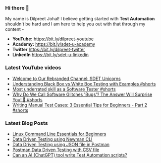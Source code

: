 ### Hi there 👋

My name is Dilpreet Johal! I believe getting started with **Test Automation** shouldn't be hard and I am here to help you out with that through my content -

- **YouTube:** https://bit.ly/dilpreet-youtube
- **Academy:** https://bit.ly/sdet-u-academy
- **Twitter** https://bit.ly/dilpreet-twitter
- **LinkedIn** https://bit.ly/sdet-u-linkedin

### Latest YouTube videos

<!-- YOUTUBE-VIDEOS-LIST:START -->
- [Welcome to Our Rebranded Channel: SDET Unicorns](https://www.youtube.com/watch?v=5-pI8ZDYKjs)
- [Understanding Black Box vs White Box Testing with Examples #shorts](https://www.youtube.com/watch?v=xQZPpTGUuTo)
- [Most underrated skill as a Software Tester  #shorts](https://www.youtube.com/watch?v=prxnhuxy7os)
- [Why Do We Call Software Glitches &#39;Bugs&#39;? The Answer Will Surprise You! 🐞 #shorts](https://www.youtube.com/watch?v=7hlZSF8xgFI)
- [Writing Manual Test Cases: 3 Essential Tips for Beginners - Part 2 #shorts](https://www.youtube.com/watch?v=FjreIDNqw8g)
<!-- YOUTUBE-VIDEOS-LIST:END -->


### Latest Blog Posts
<!-- BLOG-POST-LIST:START -->
- [Linux Command Line Essentials for Beginners](https://automationbro.com/blog/linux-command-line/?utm_source=rss&utm_medium=rss&utm_campaign=linux-command-line)
- [Data Driven Testing using Newman CLI](https://automationbro.com/blog/newman-data-driven-testing/?utm_source=rss&utm_medium=rss&utm_campaign=newman-data-driven-testing)
- [Data Driven Testing using JSON file in Postman](https://automationbro.com/blog/data-driven-testing-using-json-file-in-postman/?utm_source=rss&utm_medium=rss&utm_campaign=data-driven-testing-using-json-file-in-postman)
- [Postman Data Driven Testing with CSV file](https://automationbro.com/blog/postman-csv-data-driven-testing/?utm_source=rss&utm_medium=rss&utm_campaign=postman-csv-data-driven-testing)
- [Can an AI &lpar;ChatGPT&rpar; tool write Test Automation scripts?](https://automationbro.com/blog/chatgpt-test-automation/?utm_source=rss&utm_medium=rss&utm_campaign=chatgpt-test-automation)
<!-- BLOG-POST-LIST:END -->
